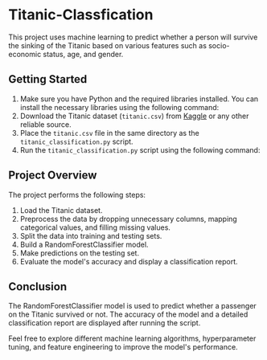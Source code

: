 # Titanic-Classfication

This project uses machine learning to predict whether a person will survive the sinking of the Titanic based on various features such as socio-economic status, age, and gender.

## Getting Started

1. Make sure you have Python and the required libraries installed. You can install the necessary libraries using the following command:
2. Download the Titanic dataset (`titanic.csv`) from [Kaggle](https://www.kaggle.com/c/titanic/data) or any other reliable source.
3. Place the `titanic.csv` file in the same directory as the `titanic_classification.py` script.
4. Run the `titanic_classification.py` script using the following command:
   
## Project Overview

The project performs the following steps:

1. Load the Titanic dataset.
2. Preprocess the data by dropping unnecessary columns, mapping categorical values, and filling missing values.
3. Split the data into training and testing sets.
4. Build a RandomForestClassifier model.
5. Make predictions on the testing set.
6. Evaluate the model's accuracy and display a classification report.

## Conclusion

The RandomForestClassifier model is used to predict whether a passenger on the Titanic survived or not. The accuracy of the model and a detailed classification report are displayed after running the script.

Feel free to explore different machine learning algorithms, hyperparameter tuning, and feature engineering to improve the model's performance.




